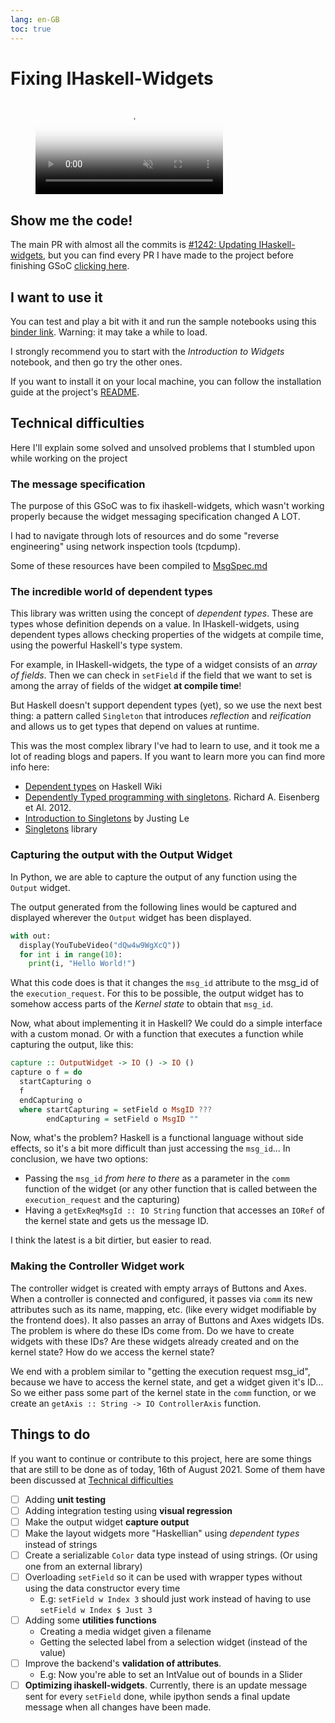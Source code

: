 ```yaml
---
lang: en-GB
toc: true
---
```

# Fixing IHaskell-Widgets
<figure class="video_container">
  <video autoplay loop muted playsinline poster="{{site.baseurl}}/assets/demos/bincounter.gif">
    <source src="{{site.baseurl}}/assets/demos/bincounter.webm" type="video/webm">
    <source src="{{site.baseurl}}/assets/demos/bincounter.mp4" type="video/mp4">
    Sorry, your video does not support the video tag
  </video>
</figure>

## Show me the code!
The main PR with almost all the commits is [#1242: Updating IHaskell-widgets](https://github.com/gibiansky/IHaskell/pull/1242),
but you can find every PR I have made to the project before finishing GSoC [clicking here](https://github.com/gibiansky/IHaskell/pulls?q=is%3Apr+author%3Adaviddavo+created%3A%3C2021-08-23+).

## I want to use it
You can test and play a bit with it and run the sample notebooks using this [binder link]({{site.binder.binder_url}}). Warning: it may take a while to load.

I strongly recommend you to start with the *Introduction to Widgets* notebook,
and then go try the other ones.

If you want to install it on your local machine, you can follow the installation guide at the project's [README](https://github.com/gibiansky/IHaskell#readme).

## Technical difficulties
Here I'll explain some solved and unsolved problems that I stumbled upon while working on the project

### The message specification
The purpose of this GSoC was to fix ihaskell-widgets, which wasn't working properly
because the widget messaging specification changed A LOT.

I had to navigate through lots of resources and do some "reverse engineering" using
network inspection tools (tcpdump).

Some of these resources have been compiled to [MsgSpec.md](https://github.com/gibiansky/IHaskell/blob/master/ihaskell-display/ihaskell-widgets/MsgSpec.md)

### The incredible world of dependent types
This library was written using the concept of *dependent types*. These are types whose
definition depends on a value. In IHaskell-widgets, using dependent types allows
checking properties of the widgets at compile time, using the powerful Haskell's
type system.

For example, in IHaskell-widgets, the type of a widget consists of an *array of fields*. Then we can check in `setField` if the field that we want to set is among the array of fields of the widget **at compile time**!

But Haskell doesn't support dependent types (yet), so we use the next best thing: a pattern called `Singleton` that introduces *reflection* and *reification* and allows us to get types that depend
on values at runtime.

This was the most complex library I've had to learn to use, and it took me a lot of reading blogs and papers. If you want to learn more you can find more info here:
- [Dependent types](https://wiki.haskell.org/Dependent_type) on Haskell Wiki
- [Dependently Typed programming with singletons](https://www.researchgate.net/publication/254464156_Dependently_Typed_programming_with_singletons). Richard A. Eisenberg et Al. 2012.
- [Introduction to Singletons](https://blog.jle.im/entry/introduction-to-singletons-1.html) by Justing Le
- [Singletons](https://hackage.haskell.org/package/singletons) library

### Capturing the output with the Output Widget
In Python, we are able to capture the output of any function using the `Output` widget.

The output generated from the following lines would be captured and displayed wherever
the `Output` widget has been displayed.

```python
with out:
  display(YouTubeVideo("dQw4w9WgXcQ"))
  for int i in range(10):
    print(i, "Hello World!")
```

What this code does is that it changes the `msg_id` attribute to the msg_id of the `execution_request`. For this to be possible, the output widget has to somehow access parts of the
*Kernel state* to obtain that `msg_id`.

Now, what about implementing it in Haskell? We could do a simple interface with a custom monad. Or with a function that executes a function while capturing the output, like this:
```haskell
capture :: OutputWidget -> IO () -> IO ()
capture o f = do
  startCapturing o
  f
  endCapturing o
  where startCapturing = setField o MsgID ???
        endCapturing = setField o MsgID ""
```

Now, what's the problem? Haskell is a functional language without side effects, so it's a bit
more difficult than just accessing the `msg_id`... In conclusion, we have two options:
- Passing the `msg_id` *from here to there* as a parameter in the `comm` function of the widget (or any other function that is called between the `execution_request` and the capturing)
- Having a `getExReqMsgId :: IO String` function that accesses an `IORef` of the kernel state and
gets us the message ID.

I think the latest is a bit dirtier, but easier to read.

### Making the Controller Widget work
The controller widget is created with empty arrays of Buttons and Axes. When a controller
is connected and configured, it passes via `comm` its new attributes such as its name, mapping, etc. (like every widget modifiable by the frontend does). It also passes an array of Buttons and Axes widgets IDs. The problem is where do these IDs come from. Do we have to create widgets with these IDs?
Are these widgets already created and on the kernel state? How do we access the kernel state?

We end with a problem similar to "getting the execution request msg_id", because we have to
access the kernel state, and get a widget given it's ID... So we either pass some part of the kernel
state in the `comm` function, or we create an `getAxis :: String -> IO ControllerAxis` function.

## Things to do

If you want to continue or contribute to this project, here are some things that
are still to be done as of today, 16th of August 2021. Some of them have been discussed at [Technical difficulties](#technical-difficulties)

- [ ] Adding **unit testing**
- [ ] Adding integration testing using **visual regression**
- [ ] Make the output widget **capture output**
- [ ] Make the layout widgets more "Haskellian" using *dependent types* instead of strings
- [ ] Create a serializable `Color` data type instead of using strings. (Or using one from an external library)
- [ ] Overloading `setField` so it can be used with wrapper types without using the data constructor every time
  - E.g: `setField w Index 3` should just work instead of having to use `setField w Index $ Just 3`
- [ ] Adding some **utilities functions**
  - Creating a media widget given a filename
  - Getting the selected label from a selection widget (instead of the value)
- [ ] Improve the backend's **validation of attributes**.
  - E.g: Now you're able to set an IntValue out of bounds in a Slider
- [ ] **Optimizing ihaskell-widgets**. Currently, there is an update message sent for
every `setField` done, while ipython sends a final update message when all changes
have been made.

